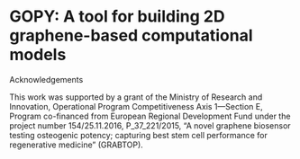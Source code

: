 # GOPY: A tool for building 2D graphene-based computational models
Acknowledgements

This work was supported by a grant of the Ministry of Research and Innovation, Operational Program
Competitiveness Axis 1—Section E, Program co-financed from European Regional Development Fund under the
project number 154/25.11.2016, P_37_221/2015, “A novel graphene biosensor testing osteogenic potency; capturing best stem cell performance for regenerative medicine” (GRABTOP). 
